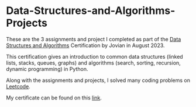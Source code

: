 # Data-Structures-and-Algorithms-Projects

These are the 3 assignments and project I completed as part of the [Data Structures and Algorithms](https://jovian.ai/learn/data-structures-and-algorithms-in-python) Certification by Jovian in August 2023.

This certification gives an introduction to common data structures (linked lists, stacks, queues, graphs) and algorithms (search, sorting, recursion, dynamic programming) in Python. 

Along with the assignments and projects, I solved many coding problems on [Leetcode](https://leetcode.com/u/zakmalik9/).

My certificate can be found on this [link](https://jovian.com/certificate/MFQTQOBXGE).

